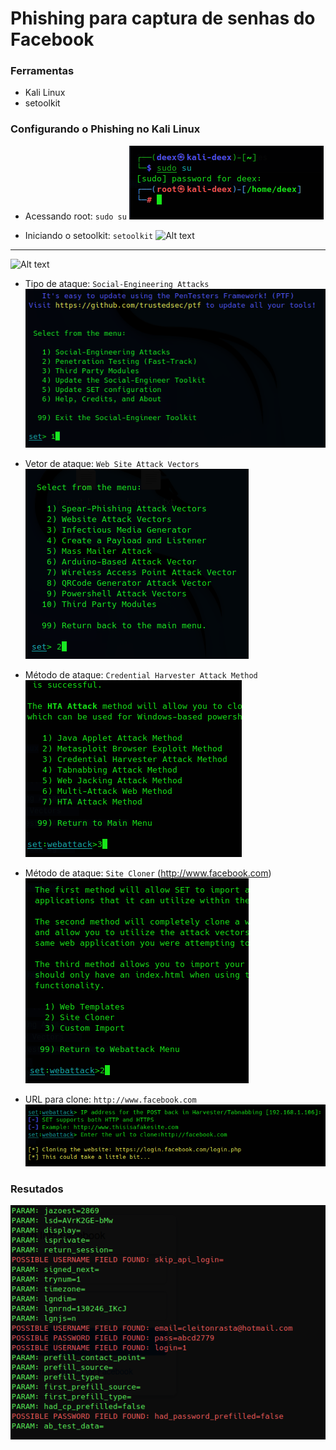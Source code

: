 # Phishing para captura de senhas do Facebook

### Ferramentas

- Kali Linux
- setoolkit

### Configurando o Phishing no Kali Linux

- Acessando root: ``` sudo su ```
![Alt text](img/acessando_root_mode.png)

- Iniciando o setoolkit: ``` setoolkit ```
![Alt text](./img/inicindo_setoolkit_1.png)
---
![Alt text](./img/inicindo_setoolkit_1.png)

- Tipo de ataque: ``` Social-Engineering Attacks ```
![Alt text](./img/setoolkit_1.png)

- Vetor de ataque: ``` Web Site Attack Vectors ```
![Alt text](./img/setoolkit_2.png)

- Método de ataque: ```Credential Harvester Attack Method ```
![Alt text](./img/setoolkit_3.png)

- Método de ataque: ``` Site Cloner ``` (http://www.facebook.com)
![Alt text](./img/setoolkit_4.png)

- URL para clone: ``` http://www.facebook.com ```
![Alt text](/img/setoolkit_5.png)

### Resutados
![Alt text](/img/resultado_setoolkit.png)
